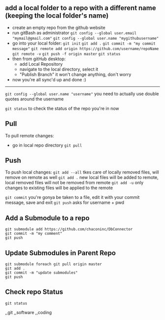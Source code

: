 ## add a local folder to a repo with a different name (keeping the local folder's name)
* create an empty repo from the github website
* run gitBash as administrator
`git config --global user.email "mymail@gmail.com"`
`git config --global user.name "mygithubusername"`
* go into your local folder:
`git init`
`git add .`
`git commit -m "my commit message"`
`git remote add origin https://github.com/username/repoName`
`git remote -v`
`git push -f origin master`
`git status`
* then from gitHub desktop:
  - add Local Repository
  - navigate to the local directory, select it
  - "Publish Branch" it won't change anything, don't worry
* now you're all sync'd up and done :)

---

`git config --global user.name "username"`
you need to actually use double quotes around the username

`git status` to check the status of the repo you're in now

## Pull
To pull remote changes:
* go in local repo directory
`git pull`

## Push
To push local changes:
`git add --all` tkes care of locally removed files, will remove on remote as well
`git add .` new local files will be added to remote, local removed files will not be removed from remote
`git add -u` only changes to existing files will be applied to the remote

`git commit` you're gonya be taken to a file, edit it with your commit message, save and exit
`git push` asks for username + pwd

## Add a Submodule to a repo
~~~~
git submodule add https://github.com/chaconinc/DbConnector
git commit -m "my comment"
git push
~~~~

## Update Submodules in Parent Repo
~~~~
git submodule foreach git pull origin master
git add .
git commit -m "update submodules"
git push
~~~~


## Check repo Status
~~~~
git status
~~~~

,,git
,,software
,,coding